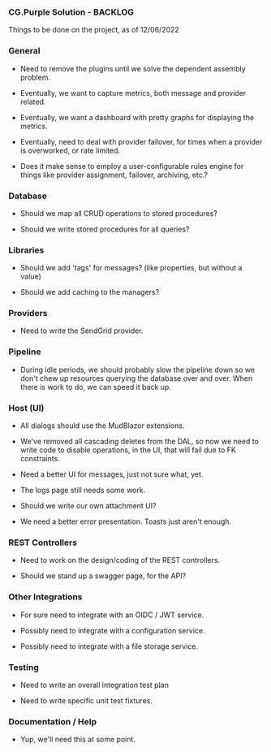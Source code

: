
### CG.Purple Solution - BACKLOG

Things to be done on the project, as of 12/06/2022

### General

* Need to remove the plugins until we solve the dependent assembly problem.

* Eventually, we want to capture metrics, both message and provider related. 

* Eventually, we want a dashboard with pretty graphs for displaying the metrics.

* Eventually, need to deal with provider failover, for times when a provider is overworked, or rate limited.

* Does it make sense to employ a user-configurable rules engine for things like provider assignment, failover, archiving, etc.?

### Database

* Should we map all CRUD operations to stored procedures?

* Should we write stored procedures for all queries?

### Libraries

* Should we add 'tags' for messages? (like properties, but without a value)

* Should we add caching to the managers?

### Providers

* Need to write the SendGrid provider.

### Pipeline

* During idle periods, we should probably slow the pipeline down so we don't chew up resources querying the database over and over. When there is work to do, we can speed it back up.

### Host (UI)

* All dialogs should use the MudBlazor extensions.

* We've removed all cascading deletes from the DAL, so now we need to write code 
  to disable operations, in the UI, that will fail due to FK constraints.

* Need a better UI for messages, just not sure what, yet.

* The logs page still needs some work.

* Should we write our own attachment UI?

* We need a better error presentation. Toasts just aren't enough.

### REST Controllers

* Need to work on the design/coding of the REST controllers.

* Should we stand up a swagger page, for the API?

### Other Integrations

* For sure need to integrate with an OIDC / JWT service.

* Possibly need to integrate with a configuration service.

* Possibly need to integrate with a file storage service.

### Testing

* Need to write an overall integration test plan

* Need to write specific unit test fixtures.

### Documentation / Help

* Yup, we'll need this at some point.


